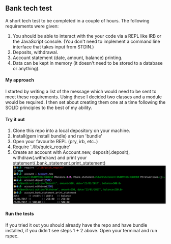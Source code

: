 ## Bank tech test

A short tech test to be completed in a couple of hours. The following requirements were given:

1. You should be able to interact with the your code via a REPL like IRB or the JavaScript console. (You don't need to implement a command line interface that takes input from STDIN.)
2. Deposits, withdrawal.
3. Account statement (date, amount, balance) printing.
4. Data can be kept in memory (it doesn't need to be stored to a database or anything).

#### My approach

I started by writing a list of the message which would need to be sent to meet these requirements. Using these I decided two classes and a module would be required. I then set about creating them one at a time following the SOLID principles to the best of my ability.

#### Try it out

1. Clone this repo into a local depository on your machine.
2. Install(gem install bundle) and run 'bundle'
3. Open your favourite REPL (pry, irb, etc..)
4. Require './lib/quick_require'
5. Create an account with Account.new, deposit(.deposit), withdraw(.withdraw) and print your statement(.bank_statement.print_statement)
![alt text](./How_to_use_bank.png)

#### Run the tests

If you tried it out you should already have the repo and have bundle installed, if you didn't see steps 1 + 2 above. Open your terminal and run rspec.
